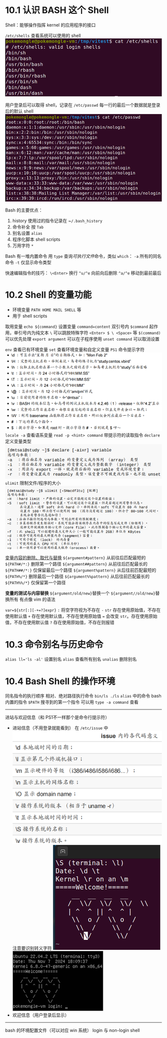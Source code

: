 # 10.1 认识 BASH 这个 Shell
Shell：能够操作指挥 kernel 的应用程序的接口

`/etc/shells` 查看系统可以使用的 shell
![image.png](https://raw.githubusercontent.com/Pokemongle/img_bed_0/main/img/20241106170239.png)

用户登录后可以取得 shell，记录在 `/etc/passwd`
每一行的最后一个数据就是登录后的默认 shell
![image.png](https://raw.githubusercontent.com/Pokemongle/img_bed_0/main/img/20241106182549.png)

Bash 的主要优点：
1. history 使用过的指令记录在 ~`/.bash_history`
2. 命令补全 按 `Tab`
3. 别名设置 `alias`
4. 程序化脚本 shell scripts
5. 万用字符 `*`

Bash 有一堆内置命令
用 `type` 查询*可执行文件*命令，类似 `which`：
	`-a` 所有的同名命令
	`-t` 仅显示命令类型

快速编辑指令的技巧：
`\<Enter>` 换行
`^u/^e` 向前向后删除
`^a/^e` 移动到最前最后

# 10.2 Shell 的变量功能
- 环境变量 `PATH HOME MAIL SHELL` 等
- 用于 shell scripts

取用变量 `echo ${command}`
设置变量  `command=content`
	双引号内 `$command` 起作用，单引号内为纯文本
	`\` 可以跳脱特殊字符 `<Enter> $ \ <Space>` 等
	`$(command)` 可以优先处理
	`export argument` 可以在子程序使用
	`unset command` 可以取消设置

`env` 查看已有环境变量
`set` 查看环境变量和自定义变量
`PS1` 命令提示字符
	![image.png](https://raw.githubusercontent.com/Pokemongle/img_bed_0/main/img/20241106190321.png)
`locale -a` 查看语系变量
`read -p <hint> command` 带提示符的读取指令
`declare` 定义变量类型
	![image.png](https://raw.githubusercontent.com/Pokemongle/img_bed_0/main/img/20241106190648.png)
`ulimit` 限制文件/程序的大小
	![image.png](https://raw.githubusercontent.com/Pokemongle/img_bed_0/main/img/20241107165134.png)

[变量内容的删除、取代与替换](https://zq99299.github.io/linux-tutorial/tutorial-basis/10/02.html#%E5%8F%98%E9%87%8F%E5%86%85%E5%AE%B9%E7%9A%84%E5%88%A0%E9%99%A4)
`${argument#pattern}` 从前往后匹配最短的
	`${PATH#/*:}` 删除第一个路径
`${argument##pattern}` 从前往后匹配最长的
	`${PATH##/*:}` 仅保留最后一个路径
`${argument%pattern}` 从后往前匹配最短的
	`${PATH%/*}` 删除最后一个路径
`${argument%%pattern}` 从后往前匹配最长的
	`${PATH%%/*}` 仅保留第一个路径

**变量的测试与内容替换**
`${argument/old/new}`替换一个
`${argument//old/new}`替换所有
	有点像 vim 的语法

`var=${str[:][-+=?]expr}`
`:` 将空字符视为不存在
`-`  `str` 存在使用原始值，不存在使用默认值
`+` 存在使用默认值，不存在使用原始值
`=` 会改变 `str`。存在使用原始值，不存在使用默认值
`?` 存在使用原始值，不存在则报错

# 10.3 命令别名与历史命令
`alias ll='ls -al'` 设置别名
`alias` 查看所有别名
`unalias` 删除别名

# 10.4 Bash Shell 的操作环境

同名指令的执行顺序
	相对、绝对路径执行命令 `bin/ls ./ls`
	`alias` 中的命令
	bash 内置的指令
	`$PATH` 搜寻到的第一个指令
	可以用 `type -a command` 查看

---
进站与欢迎信息（和 PS1不一样那个是命令行提示符）
- 进站信息（不用登录就能看到）
	在 `/etc/issue` 中
	![image.png](https://raw.githubusercontent.com/Pokemongle/img_bed_0/main/img/20241107174958.png)
	注意要识别转义字符
	![image.png](https://raw.githubusercontent.com/Pokemongle/img_bed_0/main/img/20241107181108.png)
	![image.png](https://raw.githubusercontent.com/Pokemongle/img_bed_0/main/img/20241107181042.png)
- 欢迎信息（用户登录后显示）
	
---
bash 的环境配置文件（可以对应 win 系统）
	login 与 non-login shell